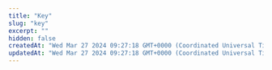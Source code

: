 ```yaml
---
title: "Key"
slug: "key"
excerpt: ""
hidden: false
createdAt: "Wed Mar 27 2024 09:27:18 GMT+0000 (Coordinated Universal Time)"
updatedAt: "Wed Mar 27 2024 09:27:18 GMT+0000 (Coordinated Universal Time)"
---
```

